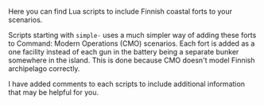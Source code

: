 Here you can find Lua scripts to include Finnish coastal forts to your scenarios.

Scripts starting with `simple-` uses a much simpler way of adding these forts to
Command: Modern Operations (CMO) scenarios. Each fort is added as a one facility
instead of each gun in the battery being a separate bunker somewhere in the island.
This is done because CMO doesn't model Finnish archipelago correctly.

I have added comments to each scripts to include additional information that may
be helpful for you.
